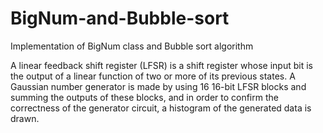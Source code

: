 # BigNum-and-Bubble-sort
Implementation of BigNum class and Bubble sort algorithm

A linear feedback shift register (LFSR) is a shift register whose input bit is the output of a linear function of two or more of its previous states. A Gaussian number generator is made by using 16 16-bit LFSR blocks and summing the outputs of these blocks, and in order to confirm the correctness of the generator circuit, a histogram of the generated data is drawn.
